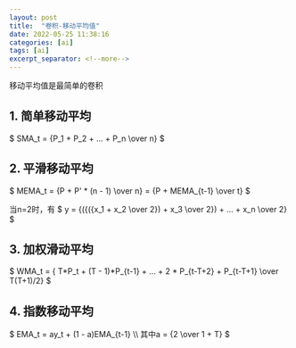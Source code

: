 ```yaml
---
layout: post
title:  "卷积-移动平均值"
date: 2022-05-25 11:38:16
categories: [ai]
tags: [ai]
excerpt_separator: <!--more-->
---
```

移动平均值是最简单的卷积
<!--more-->

## 1. 简单移动平均

$
    SMA_t =  {P_1 + P_2 + ... + P_n \over n}
$ 

## 2. 平滑移动平均

$
    MEMA_t = {P + P' * (n - 1) \over n} = {P + MEMA_{t-1} \over t}
$

当n=2时，有
$
    y = {({({x_1 + x_2 \over 2}) + x_3 \over 2}) + ... + x_n \over 2}
$

## 3. 加权滑动平均

$
    WMA_t = { T*P_t + (T - 1)*P_{t-1} + ... + 2 * P_{t-T+2} + P_{t-T+1} \over T(T+1)/2}
$

## 4. 指数移动平均

$
    EMA_t = ay_t + (1 - a)EMA_{t-1} \\\\
    其中a = {2 \over 1 + T}
$